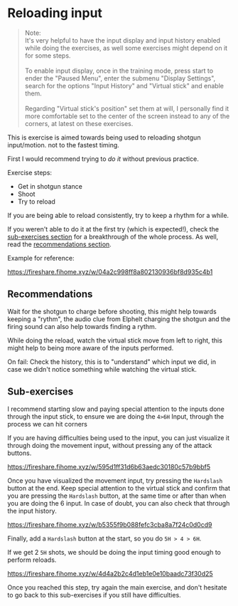 # Reloading input

> Note:\
> It's very helpful to have the input display and input history enabled while doing the exercises, as well some exercises might depend on it for some steps.\
> \
> To enable input display, once in the training mode, press start to ender the "Paused Menu", enter the submenu "Display Settings", search for the options "Input History" and "Virtual stick" and enable them.\
> \
> Regarding "Virtual stick's position" set them at will, I personally find it more comfortable set to the center of the screen instead to any of the corners, at latest on these exercises.

This is exercise is aimed towards being used to reloading shotgun input/motion. not to the fastest timing.

First I would recommend trying to _do it_ without previous practice.

Exercise steps:
- Get in shotgun stance
- Shoot
- Try to reload

If you are being able to reload consistently, try to keep a rhythm for a while.

If you weren't able to do it at the first try (which is expected!), check the [sub-exercises section](#sub-exercises) for a breakthrough of the whole process. As well, read the [recommendations section](#recommendations).

Example for reference:

https://fireshare.fihome.xyz/w/04a2c998ff8a802130936bf8d935c4b1

## Recommendations

Wait for the shotgun to charge before shooting, this might help towards keeping a "rythm", the audio clue from Elphelt charging the shotgun and the firing sound can also help towards finding a rythm.

While doing the reload, watch the virtual stick move from left to right, this might help to being more aware of the inputs performed.

On fail: Check the history, this is to "understand" which input we did, in case we didn't notice something while watching the virtual stick.

## Sub-exercises

I recommend starting slow and paying special attention to the inputs done through the input stick, to ensure we are doing the `4>6H` Input, through the process we can hit corners

If you are having difficulties being used to the input, you can just visualize it through doing the movement input, without pressing any of the attack buttons.

https://fireshare.fihome.xyz/w/595d1ff31d6b63aedc30180c57b9bbf5

Once you have visualized the movement input, try pressing the `Hardslash` button at the end. Keep special attention to the virtual stick and confirm that you are pressing the `Hardslash` button, at the same time or after than when you are doing the 6 input. In case of doubt, you can also check that through the input history.

https://fireshare.fihome.xyz/w/b5355f9b088fefc3cba8a7f24c0d0cd9

Finally, add a `Hardslash` button at the start, so you do `5H > 4 > 6H`.

If we get 2 `5H` shots, we should be doing the input timing good enough to perform reloads.

https://fireshare.fihome.xyz/w/4d4a2b2c4d1eb1e0e10baadc73f30d25

Once you reached this step, try again the main exercise, and don't hesitate to go back to this sub-exercises if you still have difficulties.
